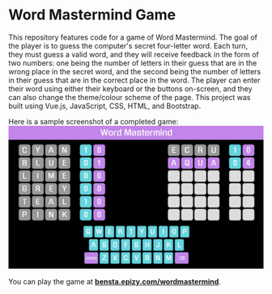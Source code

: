 # Word Mastermind Game

This repository features code for a game of Word Mastermind. The goal of the player is to guess the computer's secret four-letter word. Each turn, they must guess a valid word, and they will receive feedback in the form of two numbers: one being the number of letters in their guess that are in the wrong place in the secret word, and the second being the number of letters in their guess that are in the correct place in the word. The player can enter their word using either their keyboard or the buttons on-screen, and they can also change the theme/colour scheme of the page. This project was built using Vue.js, JavaScript, CSS, HTML, and Bootstrap.

Here is a sample screenshot of a completed game:
![Sample Screenshot](https://github.com/benstamour/word-mastermind/blob/main/wordmastermind.jpg?raw=true "Sample Screenshot")

You can play the game at **[bensta.epizy.com/wordmastermind](https://bensta.epizy.com/wordmastermind)**.
